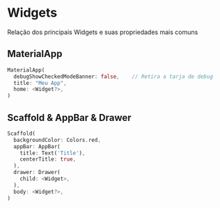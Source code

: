 
# Widgets

Relação dos principais Widgets e suas propriedades mais comuns

## MaterialApp

```dart
MaterialApp(
  debugShowCheckedModeBanner: false,    // Retira a tarja de debug
  title: "Meu App",
  home: <Widget?>,
)
```

## Scaffold & AppBar & Drawer

```dart
Scaffold(
  backgroundColor: Colors.red,
  appBar: AppBar(
    title: Text('Title'),
    centerTitle: true,
  ),
  drawer: Drawer(
    child: <Widget>,
  ),
  body: <Widget?>,
)
```
